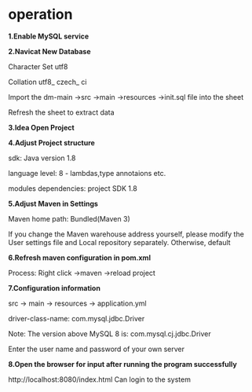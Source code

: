 # operation
**1.Enable MySQL service**

**2.Navicat New Database**

   Character Set utf8
  
   Collation utf8_ czech_ ci
  
   Import the dm-main ->src ->main ->resources ->init.sql file into the sheet
  
   Refresh the sheet to extract data

**3.Idea Open Project**

**4.Adjust Project structure**

   sdk: Java version 1.8 
  
   language level: 8 - lambdas,type annotaions etc.
  
   modules dependencies: project SDK 1.8

**5.Adjust Maven in Settings**

   Maven home path: Bundled(Maven 3)
  
   If you change the Maven warehouse address yourself, please modify the User settings file and Local repository separately. Otherwise, default

**6.Refresh maven configuration in pom.xml**

   Process: Right click ->maven ->reload project

**7.Configuration information**

   src -> main -> resources -> application.yml 
  
   driver-class-name: com.mysql.jdbc.Driver
  
   Note: The version above MySQL 8 is: com.mysql.cj.jdbc.Driver
  
   Enter the user name and password of your own server

**8.Open the browser for input after running the program successfully**    

   http://localhost:8080/index.html Can login to the system
